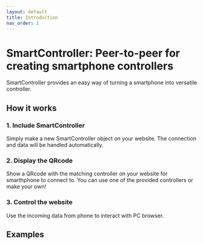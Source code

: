 ```yaml
---
layout: default
title: Introduction
nav_order: 1
--- 
```

# SmartController: Peer-to-peer for creating smartphone controllers 

SmartController provides an easy way of turning a smartphone into versatile controller.


## How it works 

### 1. Include SmartController
Simply make a new SmartController object on your website. The connection and data will be handled automatically. 

### 2. Display the QRcode
Show a QRcode with the matching controller on your website for smarthphone to connect to. You can use one of the provided controllers or make your own! 

### 3. Control the website
Use the incoming data from phone to interact with PC browser. 

## Examples